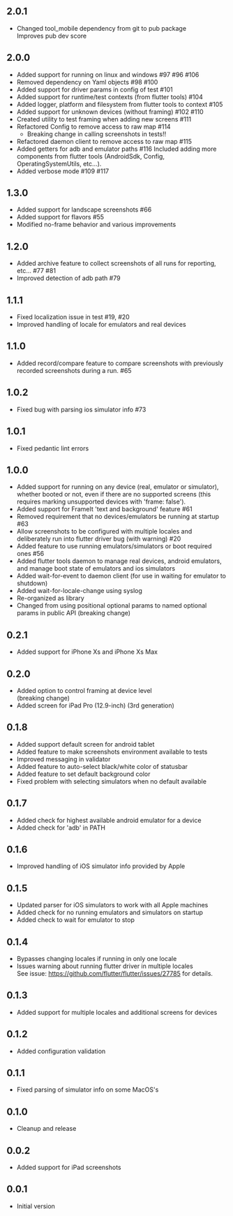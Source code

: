 ## 2.0.1
- Changed tool_mobile dependency from git to pub package  
Improves pub dev score

## 2.0.0
- Added support for running on linux and windows #97 #96 #106
- Removed dependency on Yaml objects #98 #100
- Added support for driver params in config of test #101
- Added support for runtime/test contexts (from flutter tools) #104
- Added logger, platform and filesystem from flutter tools to context #105
- Added support for unknown devices (without framing) #102 #110
- Created utility to test framing when adding new screens #111
- Refactored Config to remove access to raw map #114  
    - Breaking change in calling screenshots in tests!!
- Refactored daemon client to remove access to raw map #115
- Added getters for adb and emulator paths #116
Included adding more components from flutter tools (AndroidSdk, Config, OperatingSystemUtils, etc...).
- Added verbose mode #109 #117

## 1.3.0
- Added support for landscape screenshots #66
- Added support for flavors #55
- Modified no-frame behavior and various improvements

## 1.2.0
- Added archive feature to collect screenshots of all runs for reporting, etc... #77 #81
- Improved detection of adb path #79

## 1.1.1
- Fixed localization issue in test #19, #20
- Improved handling of locale for emulators and real devices

## 1.1.0
- Added record/compare feature to compare screenshots with previously recorded screenshots during a run. #65

## 1.0.2
- Fixed bug with parsing ios simulator info #73

## 1.0.1
- Fixed pedantic lint errors

## 1.0.0
- Added support for running on any device (real, emulator or simulator), whether booted or not, even if there are no supported screens (this requires marking unsupported devices with 'frame: false').
- Added support for FrameIt 'text and background' feature #61
- Removed requirement that no devices/emulators be running at startup #63
- Allow screenshots to be configured with multiple locales and deliberately run into flutter driver bug (with warning) #20
- Added feature to use running emulators/simulators or boot required ones #56
- Added flutter tools daemon to manage real devices, android emulators, and manage boot state of emulators and ios simulators
- Added wait-for-event to daemon client (for use in waiting for emulator to shutdown)
- Added wait-for-locale-change using syslog
- Re-organized as library
- Changed from using positional optional params to named optional params in public API (breaking change)

## 0.2.1
- Added support for iPhone Xs and iPhone Xs Max

## 0.2.0
- Added option to control framing at device level  
(breaking change)
- Added screen for iPad Pro (12.9-inch) (3rd generation)

## 0.1.8
- Added support default screen for android tablet
- Added feature to make screenshots environment available to tests
- Improved messaging in validator
- Added feature to auto-select black/white color of statusbar
- Added feature to set default background color
- Fixed problem with selecting simulators when no default available

## 0.1.7
- Added check for highest available android emulator for a device
- Added check for 'adb' in PATH

## 0.1.6
- Improved handling of iOS simulator info provided by Apple

## 0.1.5

- Updated parser for iOS simulators to work with all Apple machines
- Added check for no running emulators and simulators on startup
- Added check to wait for emulator to stop

## 0.1.4

- Bypasses changing locales if running in only one locale
- Issues warning about running flutter driver in multiple locales  
  See issue: <https://github.com/flutter/flutter/issues/27785> for details.

## 0.1.3

- Added support for multiple locales and additional screens for devices

## 0.1.2

- Added configuration validation

## 0.1.1

- Fixed parsing of simulator info on some MacOS's

## 0.1.0

- Cleanup and release

## 0.0.2

- Added support for iPad screenshots

## 0.0.1

- Initial version
